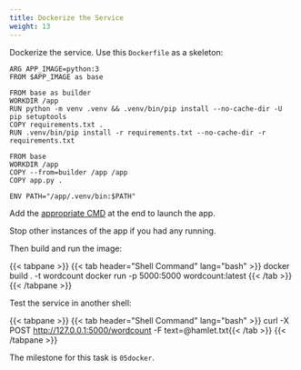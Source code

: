 ```yaml
---
title: Dockerize the Service
weight: 13
---
```

Dockerize the service. Use this `Dockerfile` as a skeleton:

```docker
ARG APP_IMAGE=python:3
FROM $APP_IMAGE as base

FROM base as builder
WORKDIR /app
RUN python -m venv .venv && .venv/bin/pip install --no-cache-dir -U pip setuptools
COPY requirements.txt .
RUN .venv/bin/pip install -r requirements.txt --no-cache-dir -r requirements.txt

FROM base
WORKDIR /app
COPY --from=builder /app /app
COPY app.py .

ENV PATH="/app/.venv/bin:$PATH"
```

Add the [appropriate CMD][docker-cmd] at the end to launch the app.

Stop other instances of the app if you had any running.

Then build and run the image:

{{< tabpane >}}
{{< tab header="Shell Command" lang="bash" >}}
docker build . -t wordcount
docker run -p 5000:5000 wordcount:latest
{{< /tab >}}
{{< /tabpane >}}

Test the service in another shell:

{{< tabpane >}}
{{< tab header="Shell Command" lang="bash" >}}
curl -X POST http://127.0.0.1:5000/wordcount -F text=@hamlet.txt{{< /tab >}}
{{< /tabpane >}}

The milestone for this task is `05docker`.

[docker-cmd]: https://docs.docker.com/engine/reference/builder/#cmd

